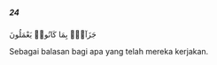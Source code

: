 ##### 24

<span class="ayah">جَزَآءًۢ بِمَا كَانُوا۟ يَعْمَلُونَ</span>

<span class="ayah_translation">Sebagai balasan bagi apa yang telah mereka kerjakan.</span>
